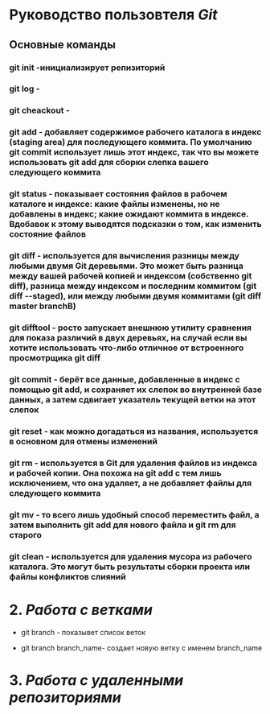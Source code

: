 # Руководство пользовтеля ***Git***

## Основные команды

### git init -инициализирует репизиторий

### git log -

### git cheackout -

### git add - добавляет содержимое рабочего каталога в индекс (staging area) для последующего коммита. По умолчанию git commit использует лишь этот индекс, так что вы можете использовать git add для сборки слепка вашего следующего коммита

### git status - показывает состояния файлов в рабочем каталоге и индексе: какие файлы изменены, но не добавлены в индекс; какие ожидают коммита в индексе. Вдобавок к этому выводятся подсказки о том, как изменить состояние файлов

### git diff - используется для вычисления разницы между любыми двумя Git деревьями. Это может быть разница между вашей рабочей копией и индексом (собственно git diff), разница между индексом и последним коммитом (git diff --staged), или между любыми двумя коммитами (git diff master branchB)

### git difftool - росто запускает внешнюю утилиту сравнения для показа различий в двух деревьях, на случай если вы хотите использовать что-либо отличное от встроенного просмотрщика git diff

### git commit - берёт все данные, добавленные в индекс с помощью git add, и сохраняет их слепок во внутренней базе данных, а затем сдвигает указатель текущей ветки на этот слепок

### git reset - как можно догадаться из названия, используется в основном для отмены изменений

### git rm - используется в Git для удаления файлов из индекса и рабочей копии. Она похожа на git add с тем лишь исключением, что она удаляет, а не добавляет файлы для следующего коммита

### git mv - то всего лишь удобный способ переместить файл, а затем выполнить git add для нового файла и git rm для старого

### git clean - используется для удаления мусора из рабочего каталога. Это могут быть результаты сборки проекта или файлы конфликтов слияний

# 2. ***Работа с ветками***

* git branch - показывет список веток

* git branch branch_name- создает новую ветку с именем branch_name

# 3. *Работа с удаленными репозиториями*
